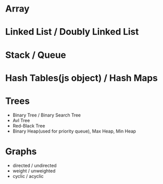# Array

# Linked List / Doubly Linked List

# Stack / Queue

# Hash Tables(js object) / Hash Maps

# Trees 
- Binary Tree / Binary Search Tree
- Avl Tree
- Red-Black Tree
- Binary Heap(used for priority queue), Max Heap, Min Heap

# Graphs
- directed / undirected
- weight / unweighted
- cyclic / acyclic